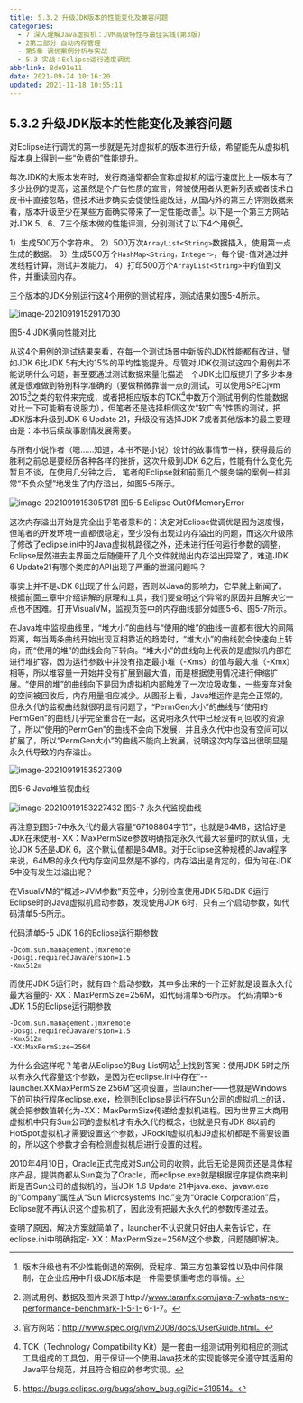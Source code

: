 ```yaml
---
title: 5.3.2 升级JDK版本的性能变化及兼容问题
categories: 
  - 7 深入理解Java虛拟机：JVM高级特性与最佳实践(第3版)
  - 2第二部分 自动内存管理
  - 第5章 调优案例分析与实战
  - 5.3 实战：Eclipse运行速度调优
abbrlink: 8de91e11
date: 2021-09-24 10:16:20
updated: 2021-11-18 10:55:11
---
```

## 5.3.2 升级JDK版本的性能变化及兼容问题
对Eclipse进行调优的第一步就是先对虚拟机的版本进行升级，希望能先从虚拟机版本身上得到一些“免费的”性能提升。

每次JDK的大版本发布时，发行商通常都会宣称虚拟机的运行速度比上一版本有了多少比例的提高，这虽然是个广告性质的宣言，常被使用者从更新列表或者技术白皮书中直接忽略，但技术进步确实会促使性能改进，从国内外的第三方评测数据来看，版本升级至少在某些方面确实带来了一定性能改善[^1]。以下是一个第三方网站对JDK 5、6、7三个版本做的性能评测，分别测试了以下4个用例[^2]。

1）生成500万个字符串。 
2）500万次`ArrayList<String>`数据插入，使用第一点生成的数据。 
3）生成500万个`HashMap<String，Integer>`，每个键-值对通过并发线程计算，测试并发能力。 
4）打印500万个`ArrayList<String>`中的值到文件，并重读回内存。

三个版本的JDK分别运行这4个用例的测试程序，测试结果如图5-4所示。

![image-20210919152917030](https://gitee.com/XiaoLan223/images/raw/master/Blog/Sum/20210919152917.png)

图5-4 JDK横向性能对比 

从这4个用例的测试结果来看，在每一个测试场景中新版的JDK性能都有改进，譬如JDK 6比JDK 5有大约15%的平均性能提升。尽管对JDK仅测试这四个用例并不能说明什么问题，甚至要通过测试数据来量化描述一个JDK比旧版提升了多少本身就是很难做到特别科学准确的（要做稍微靠谱一点的测试，可以使用SPECjvm 2015[^3]之类的软件来完成，或者把相应版本的TCK[^4]中数万个测试用例的性能数据对比一下可能稍有说服力），但笔者还是选择相信这次“软广告”性质的测试，把JDK版本升级到JDK 6 Update 21，升级没有选择JDK 7或者其他版本的最主要理由是：本书后续故事剧情发展需要。

与所有小说作者（嗯……知道，本书不是小说）设计的故事情节一样，获得最后的胜利之前总是要经历各种各样的挫折，这次升级到JDK 6之后，性能有什么变化先暂且不谈，在使用几分钟之后， 笔者的Eclipse就和前面几个服务端的案例一样非常“不负众望”地发生了内存溢出，如图5-5所示。

![image-20210919153051781](https://gitee.com/XiaoLan223/images/raw/master/Blog/Sum/20210919153051.png)
图5-5 Eclipse OutOfMemoryError

这次内存溢出开始是完全出乎笔者意料的：决定对Eclipse做调优是因为速度慢，但笔者的开发环境一直都很稳定，至少没有出现过内存溢出的问题，而这次升级除了修改了eclipse.ini中的Java虚拟机路径之外，还未进行任何运行参数的调整，Eclipse居然进去主界面之后随便开了几个文件就抛出内存溢出异常了，难道JDK 6 Update21有哪个类库的API出现了严重的泄漏问题吗？

事实上并不是JDK 6出现了什么问题，否则以Java的影响力，它早就上新闻了。根据前面三章中介绍讲解的原理和工具，我们要查明这个异常的原因并且解决它一点也不困难。打开VisualVM，监视页签中的内存曲线部分如图5-6、图5-7所示。

在Java堆中监视曲线里，“堆大小”的曲线与“使用的堆”的曲线一直都有很大的间隔距离，每当两条曲线开始出现互相靠近的趋势时，“堆大小”的曲线就会快速向上转向，而“使用的堆”的曲线会向下转向。“堆大小”的曲线向上代表的是虚拟机内部在进行堆扩容，因为运行参数中并没有指定最小堆（-Xms）的值与最大堆（-Xmx）相等，所以堆容量一开始并没有扩展到最大值，而是根据使用情况进行伸缩扩展。“使用的堆”的曲线向下是因为虚拟机内部触发了一次垃圾收集，一些废弃对象的空间被回收后，内存用量相应减少。从图形上看，Java堆运作是完全正常的。但永久代的监视曲线就很明显有问题了，“PermGen大小”的曲线与“使用的PermGen”的曲线几乎完全重合在一起，这说明永久代中已经没有可回收的资源了，所以“使用的PermGen”的曲线不会向下发展，并且永久代中也没有空间可以扩展了，所以“PermGen大小”的曲线不能向上发展，说明这次内存溢出很明显是永久代导致的内存溢出。

![image-20210919153527309](https://gitee.com/XiaoLan223/images/raw/master/Blog/Sum/20210919153527.png)

图5-6 Java堆监视曲线

![image-20210919153227432](https://gitee.com/XiaoLan223/images/raw/master/Blog/Sum/20210919153227.png)
图5-7 永久代监视曲线

再注意到图5-7中永久代的最大容量“67108864字节”，也就是64MB，这恰好是JDK在未使用- XX：MaxPermSize参数明确指定永久代最大容量时的默认值，无论JDK 5还是JDK 6，这个默认值都是64MB。对于Eclipse这种规模的Java程序来说，64MB的永久代内存空间显然是不够的，内存溢出是肯定的，但为何在JDK 5中没有发生过溢出呢？

在VisualVM的“概述>JVM参数”页签中，分别检查使用JDK 5和JDK 6运行Eclipse时的Java虚拟机启动参数，发现使用JDK 6时，只有三个启动参数，如代码清单5-5所示。

代码清单5-5 JDK 1.6的Eclipse运行期参数
```
-Dcom.sun.management.jmxremote 
-Dosgi.requiredJavaVersion=1.5 
-Xmx512m
```
而使用JDK 5运行时，就有四个启动参数，其中多出来的一个正好就是设置永久代最大容量的- XX：MaxPermSize=256M，如代码清单5-6所示。
代码清单5-6 JDK 1.5的Eclipse运行期参数
```
-Dcom.sun.management.jmxremote 
-Dosgi.requiredJavaVersion=1.5
-Xmx512m 
-XX:MaxPermSize=256M
```
为什么会这样呢？笔者从Eclipse的Bug List网站[^5]上找到答案：使用JDK 5时之所以有永久代容量这个参数，是因为在eclipse.ini中存在“--launcher.XXMaxPermSize 256M”这项设置，当launcher——也就是Windows下的可执行程序eclipse.exe，检测到Eclipse是运行在Sun公司的虚拟机上的话，就会把参数值转化为-XX：MaxPermSize传递给虚拟机进程。因为世界三大商用虚拟机中只有Sun公司的虚拟机才有永久代的概念，也就是只有JDK 8以前的HotSpot虚拟机才需要设置这个参数，JRockit虚拟机和J9虚拟机都是不需要设置的，所以这个参数才会有检测虚拟机后进行设置的过程。

2010年4月10日，Oracle正式完成对Sun公司的收购，此后无论是网页还是具体程序产品，提供商都从Sun变为了Oracle，而eclipse.exe就是根据程序提供商来判断是否Sun公司的虚拟机的，当JDK 1.6 Update 21中java.exe、javaw.exe的“Company”属性从“Sun Microsystems Inc.”变为“Oracle Corporation”后，Eclipse就不再认识这个虚拟机了，因此没有把最大永久代的参数传递过去。

查明了原因，解决方案就简单了，launcher不认识就只好由人来告诉它，在eclipse.ini中明确指定- XX：MaxPermSize=256M这个参数，问题随即解决。


[^1]: 版本升级也有不少性能倒退的案例，受程序、第三方包兼容性以及中间件限制，在企业应用中升级JDK版本是一件需要慎重考虑的事情。 
[^2]: 测试用例、数据及图片来源于http://www.taranfx.com/java-7-whats-new-performance-benchmark-1-5-1- 6-1-7。 
[^3]: 官方网站：http://www.spec.org/jvm2008/docs/UserGuide.html。 
[^4]: TCK（Technology Compatibility Kit）是一套由一组测试用例和相应的测试工具组成的工具包，用于保证一个使用Java技术的实现能够完全遵守其适用的Java平台规范，并且符合相应的参考实现。 
[^5]: https://bugs.eclipse.org/bugs/show_bug.cgi?id=319514。
